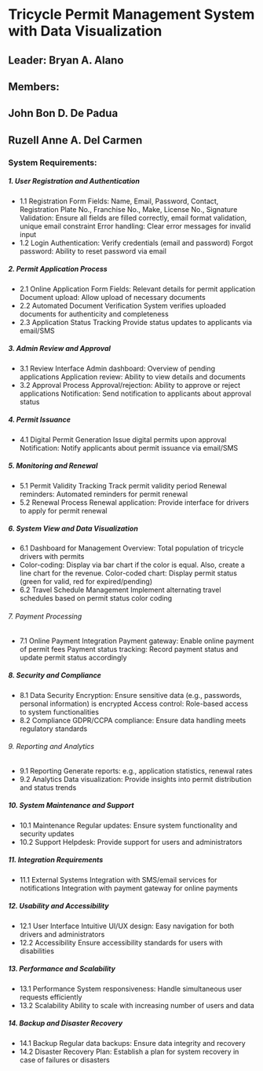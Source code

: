 # Tricycle Permit Management System with Data Visualization
## Leader: Bryan A. Alano
## Members:
  ## John Bon D. De Padua
  ## Ruzell Anne A. Del Carmen

### System Requirements:

##### 1. User Registration and Authentication
- 1.1 Registration Form
Fields: Name, Email, Password, Contact, Registration Plate No., Franchise No., Make, License No., Signature
Validation: Ensure all fields are filled correctly, email format validation, unique email constraint
Error handling: Clear error messages for invalid input
- 1.2 Login
Authentication: Verify credentials (email and password)
Forgot password: Ability to reset password via email
##### 2. Permit Application Process
- 2.1 Online Application Form
Fields: Relevant details for permit application
Document upload: Allow upload of necessary documents
- 2.2 Automated Document Verification
System verifies uploaded documents for authenticity and completeness
- 2.3 Application Status Tracking
Provide status updates to applicants via email/SMS
##### 3. Admin Review and Approval
- 3.1 Review Interface
Admin dashboard: Overview of pending applications
Application review: Ability to view details and documents
- 3.2 Approval Process
Approval/rejection: Ability to approve or reject applications
Notification: Send notification to applicants about approval status
##### 4. Permit Issuance
- 4.1 Digital Permit Generation
Issue digital permits upon approval
Notification: Notify applicants about permit issuance via email/SMS
##### 5. Monitoring and Renewal
- 5.1 Permit Validity Tracking
Track permit validity period
Renewal reminders: Automated reminders for permit renewal
- 5.2 Renewal Process
Renewal application: Provide interface for drivers to apply for permit renewal
##### 6. System View and Data Visualization
- 6.1 Dashboard for Management
Overview: Total population of tricycle drivers with permits
- Color-coding: Display via bar chart if the color is equal. Also, create a line chart for the revenue.
Color-coded chart: Display permit status (green for valid, red for expired/pending)
- 6.2 Travel Schedule Management
Implement alternating travel schedules based on permit status color coding
###### 7. Payment Processing
- 7.1 Online Payment Integration
Payment gateway: Enable online payment of permit fees
Payment status tracking: Record payment status and update permit status accordingly
##### 8. Security and Compliance
- 8.1 Data Security
Encryption: Ensure sensitive data (e.g., passwords, personal information) is encrypted
Access control: Role-based access to system functionalities
- 8.2 Compliance
GDPR/CCPA compliance: Ensure data handling meets regulatory standards
###### 9. Reporting and Analytics
- 9.1 Reporting
Generate reports: e.g., application statistics, renewal rates
- 9.2 Analytics
Data visualization: Provide insights into permit distribution and status trends
##### 10. System Maintenance and Support
- 10.1 Maintenance
Regular updates: Ensure system functionality and security updates
- 10.2 Support
Helpdesk: Provide support for users and administrators
##### 11. Integration Requirements
- 11.1 External Systems
Integration with SMS/email services for notifications
Integration with payment gateway for online payments
##### 12. Usability and Accessibility
- 12.1 User Interface
Intuitive UI/UX design: Easy navigation for both drivers and administrators
- 12.2 Accessibility
Ensure accessibility standards for users with disabilities
##### 13. Performance and Scalability
- 13.1 Performance
System responsiveness: Handle simultaneous user requests efficiently
- 13.2 Scalability
Ability to scale with increasing number of users and data
##### 14. Backup and Disaster Recovery
- 14.1 Backup
Regular data backups: Ensure data integrity and recovery
- 14.2 Disaster Recovery
Plan: Establish a plan for system recovery in case of failures or disasters
